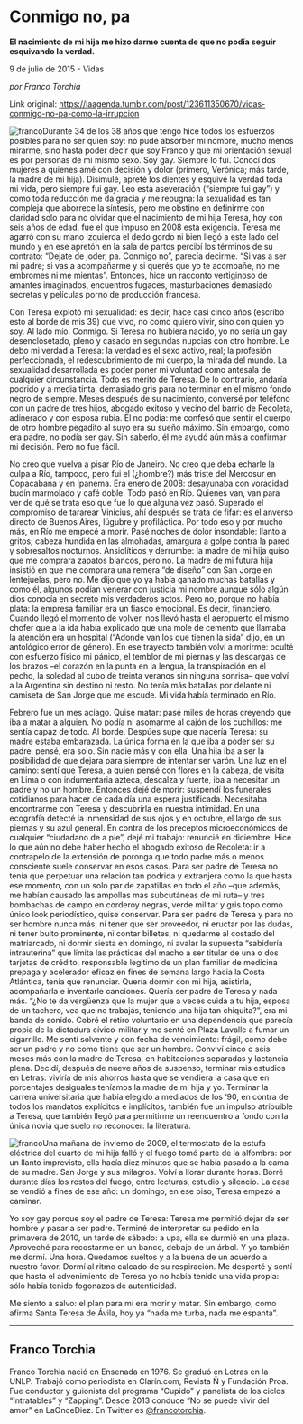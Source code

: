 # Conmigo no, pa

**El nacimiento de mi hija me hizo darme cuenta de que no podía seguir esquivando la verdad.**

9 de julio de 2015 - Vidas

_por Franco Torchia_

Link original: https://laagenda.tumblr.com/post/123611350670/vidas-conmigo-no-pa-como-la-irrupcion

![franco](https://64.media.tumblr.com/68f42c629affe8fc171cf0d792d4c5aa/tumblr_inline_pad75xGnFo1t6q87u_500.jpg)Durante 34 de los 38 años que tengo hice todos los esfuerzos posibles para no ser quien soy: no pude absorber mi nombre, mucho menos mirarme, sino hasta poder decir que soy Franco y que mi orientación sexual es por personas de mi mismo sexo. Soy gay. Siempre lo fui. Conocí dos mujeres a quienes amé con decisión y dolor (primero, Verónica; más tarde, la madre de mi hija). Disimulé, apreté los dientes y esquivé la verdad toda mi vida, pero siempre fui gay. Leo esta aseveración (“siempre fui gay”) y como toda reducción me da gracia y me repugna: la sexualidad es tan compleja que aborrece la síntesis, pero me obstino en definirme con claridad solo para no olvidar que el nacimiento de mi hija Teresa, hoy con seis años de edad, fue el que impuso en 2008 esta exigencia. Teresa me agarró con su mano izquierda el dedo gordo ni bien llegó a este lado del mundo y en ese apretón en la sala de partos percibí los términos de su contrato: “Dejate de joder, pa. Conmigo no”, parecía decirme. “Si vas a ser mi padre; si vas a acompañarme y si querés que yo te acompañe, no me embromes ni me mientas”. Entonces, hice un racconto vertiginoso de amantes imaginados, encuentros fugaces, masturbaciones demasiado secretas y películas porno de producción francesa. 


Con Teresa explotó mi sexualidad: es decir, hace casi cinco años (escribo esto al borde de mis 39) que vivo, no como quiero vivir, sino con quien yo soy. Al lado mío. Conmigo. Si Teresa no hubiera nacido, yo no sería un gay desenclosetado, pleno y casado en segundas nupcias con otro hombre. Le debo mi verdad a Teresa: la verdad es el sexo activo, real; la profesión perfeccionada, el redescubrimiento de mi cuerpo, la mirada del mundo. La sexualidad desarrollada es poder poner mi voluntad como antesala de cualquier circunstancia. Todo es mérito de Teresa. De lo contrario, andaría podrido y a media tinta, demasiado gris para no terminar en el mismo fondo negro de siempre. Meses después de su nacimiento, conversé por teléfono con un padre de tres hijos, abogado exitoso y vecino del barrio de Recoleta, adinerado y con esposa rubia. Él no podía: me confesó que sentir el cuerpo de otro hombre pegadito al suyo era su sueño máximo. Sin embargo, como era padre, no podía ser gay. Sin saberlo, él me ayudó aún más a confirmar mi decisión. Pero no fue fácil. 


No creo que vuelva a pisar Río de Janeiro. No creo que deba echarle la culpa a Río, tampoco, pero fui el (¿hombre?) más triste del Mercosur en Copacabana y en Ipanema. Era enero de 2008: desayunaba con voracidad budín marmolado y café doble. Todo pasó en Río. Quienes van, van para ver de qué se trata eso que fue lo que alguna vez pasó. Superado el compromiso de tararear Vinicius, ahí después se trata de fifar: es el anverso directo de Buenos Aires, lúgubre y profiláctica. Por todo eso y por mucho más, en Río me empecé a morir. Pasé noches de dolor insondable: llanto a gritos; cabeza hundida en las almohadas, amargura a golpe contra la pared y sobresaltos nocturnos. Ansiolíticos y derrumbe: la madre de mi hija quiso que me comprara zapatos blancos, pero no. La madre de mi futura hija insistió en que me comprara una remera “de diseño” con San Jorge en lentejuelas, pero no. Me dijo que yo ya había ganado muchas batallas y como él, algunos podían venerar con justicia mi nombre aunque sólo algún dios conocía en secreto mis verdaderos actos. Pero no, porque no había plata: la empresa familiar era un fiasco emocional. Es decir, financiero. Cuando llegó el momento de volver, nos llevó hasta el aeropuerto el mismo chofer que a la ida había explicado que una mole de cemento que llamaba la atención era un hospital (“Adonde van los que tienen la sida” dijo, en un antológico error de género). En ese trayecto también volví a morirme: oculté con esfuerzo físico mi pánico, el temblor de mi piernas y las descargas de los brazos –el corazón en la punta en la lengua, la transpiración en el pecho, la soledad al cubo de treinta veranos sin ninguna sonrisa– que volví a la Argentina sin destino ni resto. No tenía más batallas por delante ni camiseta de San Jorge que me escude. Mi vida había terminado en Río. 


Febrero fue un mes aciago. Quise matar: pasé miles de horas creyendo que iba a matar a alguien. No podía ni asomarme al cajón de los cuchillos: me sentía capaz de todo. Al borde. Despúes supe que nacería Teresa: su madre estaba embarazada. La única forma en la que iba a poder ser su padre, pensé, era solo. Sin nadie más y con ella. Una hija iba a ser la posibilidad de que dejara para siempre de intentar ser varón. Una luz en el camino: sentí que Teresa, a quien pensé con flores en la cabeza, de visita en Lima o con indumentaria azteca, descalza y fuerte, iba a necesitar un padre y no un hombre. Entonces dejé de morir: suspendí los funerales cotidianos para hacer de cada día una espera justificada. Necesitaba encontrarme con Teresa y descubrirla en nuestra intimidad. En una ecografía detecté la inmensidad de sus ojos y en octubre, el largo de sus piernas y su azul general. En contra de los preceptos microeconómicos de cualquier “ciudadano de a pie”, dejé mi trabajo: renuncié en diciembre. Hice lo que aún no debe haber hecho el abogado exitoso de Recoleta: ir a contrapelo de la extensión de poronga que todo padre más o menos consciente suele conservar en esos casos. Para ser padre de Teresa no tenía que perpetuar una relación tan podrida y extranjera como la que hasta ese momento, con un solo par de zapatillas en todo el año –que además, me habían causado las ampollas más subcutáneas de mi ruta– y tres bombachas de campo en corderoy negras, verde militar y gris topo como único look periodístico, quise conservar. Para ser padre de Teresa y para no ser hombre nunca más, ni tener que ser proveedor, ni eructar por las dudas, ni tener bulto prominente, ni contar billetes, ni quedarme al costado del matriarcado, ni dormir siesta en domingo, ni avalar la supuesta “sabiduría intrauterina” que limita las prácticas del macho a ser titular de una o dos tarjetas de crédito, responsable legítimo de un plan familiar de medicina prepaga y acelerador eficaz en fines de semana largo hacia la Costa Atlántica, tenía que renunciar. Quería dormir con mi hija, asistirla, acompañarla e inventarle canciones. Quería ser padre de Teresa y nada más. “¿No te da vergüenza que la mujer que a veces cuida a tu hija, esposa de un tachero, vea que no trabajás, teniendo una hija tan chiquita?”, era mi banda de sonido. Cobré el retiro voluntario en una dependencia que parecía propia de la dictadura cívico-militar y me senté en Plaza Lavalle a fumar un cigarrillo. Me sentí solvente y con fecha de vencimiento: frágil, como debe ser un padre y no como tiene que ser un hombre. Conviví cinco o seis meses más con la madre de Teresa, en habitaciones separadas y lactancia plena. Decidí, después de nueve años de suspenso, terminar mis estudios en Letras: viviría de mis ahorros hasta que se vendiera la casa que en porcentajes desiguales teníamos la madre de mi hija y yo. Terminar la carrera universitaria que había elegido a mediados de los ‘90, en contra de todos los mandatos explícitos e implícitos, también fue un impulso atribuible a Teresa, que también llegó para permitirme un reencuentro a fondo con la única novia que suelo no reconocer: la literatura.


![franco](https://64.media.tumblr.com/68f42c629affe8fc171cf0d792d4c5aa/tumblr_inline_pad75xGnFo1t6q87u_500.jpg)Una mañana de invierno de 2009, el termostato de la estufa eléctrica del cuarto de mi hija falló y el fuego tomó parte de la alfombra: por un llanto imprevisto, ella hacía diez minutos que se había pasado a la cama de su madre. San Jorge y sus milagros. Volví a llorar durante horas. Borré durante días los restos del fuego, entre lecturas, estudio y silencio. La casa se vendió a fines de ese año: un domingo, en ese piso, Teresa empezó a caminar. 


Yo soy gay porque soy el padre de Teresa: Teresa me permitió dejar de ser hombre y pasar a ser padre. Terminé de interpretar su pedido en la primavera de 2010, un tarde de sábado: a upa, ella se durmió en una plaza. Aproveché para recostarme en un banco, debajo de un árbol. Y yo también me dormí. Una hora. Quedamos sueltos y a la buena de un acuerdo a nuestro favor. Dormí al ritmo calcado de su respiración. Me desperté y sentí que hasta el advenimiento de Teresa yo no había tenido una vida propia: sólo había tenido fogonazos de autenticidad. 


Me siento a salvo: el plan para mí era morir y matar. Sin embargo, como afirma Santa Teresa de Ávila, hoy ya “nada me turba, nada me espanta”. 




---

 Franco Torchia
---------------

Franco Torchia nació en Ensenada en 1976. Se graduó en Letras en la UNLP. Trabajó como periodista en Clarín.com, Revista Ñ y Fundación Proa. Fue conductor y guionista del programa “Cupido” y panelista de los ciclos “Intratables” y “Zapping”. Desde 2013 conduce “No se puede vivir del amor” en LaOnceDiez. En Twitter es [@francotorchia](http://www.twitter.com/francotorchia_).

